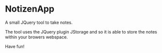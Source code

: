 NotizenApp
==========

A small JQuery tool to take notes.

The tool uses the JQuery plugin JStorage and so it is able to store the notes within your browers webspace.

Have fun!
